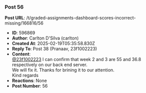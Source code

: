 ### Post 56
**Post URL**: /t/graded-assignments-dashboard-scores-incorrect-missing/166816/56
- **ID**: 596869
- **Author**: Carlton D'Silva (carlton)
- **Created At**: 2025-02-19T05:35:58.830Z
- **Reply To**: Post 38 (Pranaav, 23f1002223)
- **Content**:  
  <a class="mention" href="/u/23f1002223">@23f1002223</a> I can confirm that week 2 and 3 are 55 and 36.8 respectively on our back end server.<br>
We will fix it. Thanks for brining it to our attention.<br>
Kind regards
- **Reactions**: None
- **Post Number**: 56


